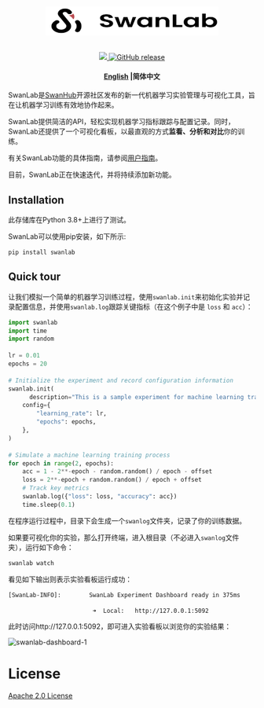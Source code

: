 <p align="center">
  <picture>
    <img alt="SwanLab Library" src="./readme_files/swanlab-logo.svg" width="352" height="59" style="max-width: 100%;">
  </picture>
  <br/>
  <br/>
</p>

<p align="center">
  <a href="https://github.com/SwanHubX/SwanLab/blob/main/LICENSE">
    <img src="https://img.shields.io/github/license/SwanHubX/SwanLab.svg?color=blue">
  </a><a href="https://github.com/SwanHubX/SwanLab/releases">
    <img alt="GitHub release" src="https://img.shields.io/github/release/SwanHubX/SwanLab.svg">
  </a>
</p>

<h4 align="center">
  <p>
    <a href="https://github.com/SwanHubX/SwanLab/blob/main/README.md">English</a> |<b>简体中文</b>
  </p>
</h4>

SwanLab是[SwanHub](swanhub.co)开源社区发布的新一代机器学习实验管理与可视化工具，旨在让机器学习训练有效地协作起来。

SwanLab提供简洁的API，轻松实现机器学习指标跟踪与配置记录。同时，SwanLab还提供了一个可视化看板，以最直观的方式**监看、分析和对比**你的训练。 

有关SwanLab功能的具体指南，请参阅[用户指南](https://geektechstudio.feishu.cn/wiki/UInBw9eaziv17IkwfrOcHCZ1nbc)。

目前，SwanLab正在快速迭代，并将持续添加新功能。



## Installation

此存储库在Python 3.8+上进行了测试。

SwanLab可以使用pip安装，如下所示:

```bash
pip install swanlab
```



## Quick tour

让我们模拟一个简单的机器学习训练过程，使用`swanlab.init`来初始化实验并记录配置信息，并使用`swanlab.log`跟踪关键指标（在这个例子中是 `loss` 和 `acc`）：

```python
import swanlab
import time
import random

lr = 0.01
epochs = 20

# Initialize the experiment and record configuration information
swanlab.init(
	  description="This is a sample experiment for machine learning training.",
    config={
        "learning_rate": lr,
        "epochs": epochs,
    },
)

# Simulate a machine learning training process
for epoch in range(2, epochs):
    acc = 1 - 2**-epoch - random.random() / epoch - offset
    loss = 2**-epoch + random.random() / epoch + offset
    # Track key metrics
    swanlab.log({"loss": loss, "accuracy": acc})
    time.sleep(0.1)
```

在程序运行过程中，目录下会生成一个`swanlog`文件夹，记录了你的训练数据。

如果要可视化你的实验，那么打开终端，进入根目录（不必进入`swanlog`文件夹），运行如下命令：

```bash
swanlab watch
```

看见如下输出则表示实验看板运行成功：

```console
[SwanLab-INFO]:        SwanLab Experiment Dashboard ready in 375ms

                        ➜  Local:   http://127.0.0.1:5092
```

此时访问http://127.0.0.1:5092，即可进入实验看板以浏览你的实验结果：

<img alt="swanlab-dashboard-1" src="/Users/zeyilin/Documents/GitHub/swanlab/readme_files/swanlab-dashborad-1.png" width="800">



# License

[Apache 2.0 License](https://img.shields.io/github/license/SwanHubX/SwanLab.svg?color=blue)



